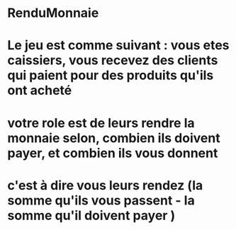 # RenduMonnaie
# Le jeu est comme suivant : vous etes caissiers, vous recevez des clients qui paient pour des produits qu'ils ont acheté
# votre role est de leurs rendre la monnaie selon, combien ils doivent payer, et combien ils vous donnent 
# c'est à dire vous leurs rendez (la somme qu'ils vous passent - la somme qu'il doivent payer  )
